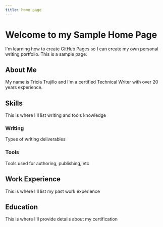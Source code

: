 ```yaml
---
title: home page
---
```


# Welcome to my Sample Home Page

I'm learning how to create GitHub Pages so I can create my own personal writing portfolio. This is a sample page. 

## About Me

My name is Tricia Trujillo and I'm a certified Technical Writer with over 20 years experience. 

## Skills

This is where I'll list writing and tools knowledge

### Writing
Types of writing deliverables

### Tools
Tools used for authoring, publishing, etc

## Work Experience

This is where I'll list my past work experience

## Education

This is where I'll provide details about my certification
